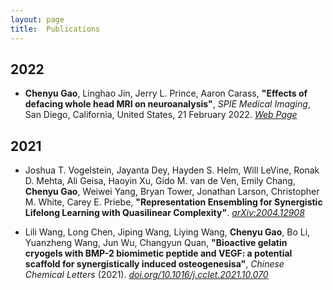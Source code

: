 ```yaml
---
layout: page
title:  Publications
---
```


## 2022

- **Chenyu Gao**, Linghao Jin, Jerry L. Prince, Aaron Carass, 
**"Effects of defacing whole head MRI on neuroanalysis"**, 
*SPIE Medical Imaging*,
San Diego, California, United States,
21 February 2022.
[*Web Page*](https://spie.org/medical-imaging/presentation/Effects-of-defacing-whole-head-MRI-on-neuroanalysis/12032-139)

## 2021
- Joshua T. Vogelstein, Jayanta Dey, Hayden S. Helm, Will LeVine, 
Ronak D. Mehta, Ali Geisa, Haoyin Xu, Gido M. van de Ven, Emily Chang, 
**Chenyu Gao**, Weiwei Yang, Bryan Tower, Jonathan Larson, Christopher M. White, Carey E. Priebe, 
**"Representation Ensembling for Synergistic Lifelong Learning with Quasilinear Complexity"**.
[*arXiv:2004.12908*](https://arxiv.org/abs/2004.12908)


- Lili Wang, Long Chen, Jiping Wang, Liying Wang, **Chenyu Gao**, Bo Li,
Yuanzheng Wang, Jun Wu, Changyun Quan,
**"Bioactive gelatin cryogels with BMP-2 biomimetic peptide and VEGF: 
a potential scaffold for synergistically induced osteogenesisa"**,
*Chinese Chemical Letters* (2021).
[*doi.org/10.1016/j.cclet.2021.10.070*](https://doi.org/10.1016/j.cclet.2021.10.070)
